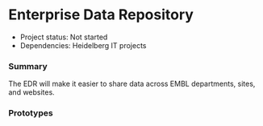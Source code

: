 # Enterprise Data Repository

- Project status: Not started
- Dependencies: Heidelberg IT projects

### Summary

The EDR will make it easier to share data across EMBL departments, sites, and websites.

### Prototypes
